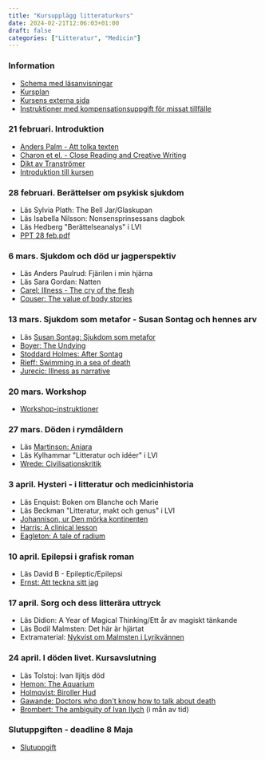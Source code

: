 ```yaml
---
title: "Kursupplägg litteraturkurs"
date: 2024-02-21T12:06:03+01:00
draft: false
categories: ["Litteratur", "Medicin"]
---
```


### Information 

- [Schema med läsanvisningar](/pdfs/LIVA19/schema-med-läsanvisningar.pdf)
- [Kursplan](/pdfs/LIVA19/kursplan)
- [Kursens externa sida](https://www.sol.lu.se/kurs/LIVA19/)
- [Instruktioner med kompensationsuppgift för missat tillfälle](/pdfs/LIVA19/kompensationsuppgift-för-missat-tillfälle.pdf)


### 21 februari. Introduktion

<!-- Zoom-länk: https://lu-se.zoom.us/j/62210095302 -->
- [Anders Palm - Att tolka texten](/pdfs/LIVA19/2024-02-21-palm-att-tolka-texten.pdf)
- [Charon et el. - Close Reading and Creative Writing](/pdfs/LIVA19/2024-02-21-charon-close-reading-and-writing.pdf)
- [Dikt av Tranströmer](/pdfs/LIVA19/2024-02-21-tranströmer.pdf)
- [Introduktion till kursen](/pdfs/LIVA19/2024-02-21-introduktion-till-LIVA19.pdf)


### 28 februari. Berättelser om psykisk sjukdom
<!-- Zoom-länk: https://lu-se.zoom.us/j/2918367942  -->
- Läs Sylvia Plath: The Bell Jar/Glaskupan
- Läs Isabella Nilsson: Nonsensprinsessans dagbok
- Läs Hedberg "Berättelseanalys" i LVI
- [PPT 28 feb.pdf](/pdfs/LIVA19/2024-02-28-PPT.pdf)

### 6 mars. Sjukdom och död ur jagperspektiv
<!-- Zoom-länk: https://lu-se.zoom.us/j/62210095302 -->
- Läs Anders Paulrud: Fjärilen i min hjärna
- Läs Sara Gordan: Natten
- [Carel: Illness - The cry of the flesh](/pdfs/LIVA19/2024-03-06-carel-illness-the-cry-of-the-flesh.pdf)
- [Couser: The value of body stories](/pdfs/LIVA19/2024-03-06-couser-the-value-of-body-stories.pdf)

### 13 mars. Sjukdom som metafor - Susan Sontag och hennes arv
<!-- Zoom-länk: https://lu-se.zoom.us/j/62210095302 -->
- Läs [Susan Sontag: Sjukdom som metafor](/pdfs/LIVA19/2024-03-13-sontag-illness-as-metaphor.pdf)
- [Boyer: The Undying](/pdfs/LIVA19/2024-03-13-boyer-the-undying.pdf)
- [Stoddard Holmes: After Sontag](/pdfs/LIVA19/2024-03-13-stoddard-holmes-after-sontag)
- [Rieff: Swimming in a sea of death](/pdfs/LIVA19/2024-03-13-rieff-swimming-in-the-sea-of-death.pdf)
- [Jurecic: Illness as narrative](/pdfs/LIVA19/2024-03-13-jurecic-illness-as-narrative.pdf)

### 20 mars. Workshop
<!-- Zoom-länk: https://lu-se.zoom.us/j/62210095302 -->
- [Workshop-instruktioner](/pdfs/LIVA19/2024-03-20-workshop-instruktioner.pdf)

### 27 mars. Döden i rymdåldern
<!-- Zoom-länk:  https://lu-se.zoom.us/j/2918367942 -->
- Läs [Martinson: Aniara](https://litteraturbanken.se/f%C3%B6rfattare/MartinsonH/titlar/Aniara/sida/5/etext?om-boken)
- Läs Kylhammar "Litteratur och idéer" i LVI
- [Wrede: Civilisationskritik](/pdfs/LIVA19/2024-03-27-wrede-civilisationskritik.pdf)

### 3 april. Hysteri - i litteratur och medicinhistoria
<!-- Zoom-länk: https://lu-se.zoom.us/j/62210095302  -->
- Läs Enquist: Boken om Blanche och Marie
- Läs Beckman "Litteratur, makt och genus" i LVI
- [Johannison, ur Den mörka kontinenten](/pdfs/LIVA19/2024-04-03-johannisson-den-mörka-kontinenten.pdf)
- [Harris: A clinical lesson](/pdfs/LIVA19/2024-04-03-harris-a-clinical-lesson.pdf)
- [Eagleton: A tale of radium](/pdfs/LIVA19/2024-04-03-eagleton-review-enquist.pdf)

### 10 april. Epilepsi i grafisk roman
<!-- Zoom-länk:  https://lu-se.zoom.us/j/2918367942 -->
- Läs David B - Epileptic/Epilepsi
- [Ernst: Att teckna sitt jag](/pdfs/LIVA19/2024-04-10-ernst-att-teckna-sitt-jag.pdf)

### 17 april. Sorg och dess litterära uttryck
<!-- Zoom-länk: https://lu-se.zoom.us/j/2918367942 -->
- Läs Didion: A Year of Magical Thinking/Ett år av magiskt tänkande
- Läs Bodil Malmsten: Det här är hjärtat
- Extramaterial: [Nykvist om Malmsten i Lyrikvännen](/pdfs/LIVA19/2024-04-17-nykvist-om-malmsten.pdf)

### 24 april. I döden livet. Kursavslutning
<!-- Zoom-länk: https://lu-se.zoom.us/j/62210095302 -->
- Läs Tolstoj: Ivan Iljitjs död
- [Hemon: The Aquarium](/pdfs/LIVA19/2024-04-24-hemon-the-aquarium.pdf)
- [Holmqvist: Biroller Hud](/pdfs/LIVA19/2024-04-24-holmqvist-biroller-hud.pdf)
- [Gawande: Doctors who don't know how to talk about death](/pdfs/LIVA19/2024-04-24-gawande-on-ivan-ilych.pdf)
- [Brombert: The ambiguity of Ivan Ilych](/pdfs/LIVA19/2024-04-24-brombert-the-ambiguity.pdf) (i mån av tid)

### Slutuppgiften - deadline 8 Maja
- [Slutuppgift](/pdfs/LIVA19/slutuppgift.pdf)
